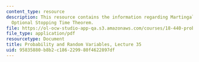 ```yaml
---
content_type: resource
description: This resource contains the information regarding Martingales and the
  Optional Stopping Time Theorem.
file: https://ol-ocw-studio-app-qa.s3.amazonaws.com/courses/18-440-probability-and-random-variables-spring-2014/95835880b8b2c186229980f4622897df_MIT18_440S14_Lecture35.pdf
file_type: application/pdf
resourcetype: Document
title: Probability and Random Variables, Lecture 35
uid: 95835880-b8b2-c186-2299-80f4622897df
---
```

